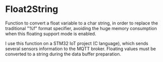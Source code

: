 # Float2String
Function to convert a float variable to a char string, in order to replace the traditional "%f" format specifier, avoiding the huge memory consumption when this floating support mode is enabled.

I use this function on a STM32 IoT project (C language), which sends several sensors information to the MQTT broker. Floating values must be converted to a string during the data buffer preparation.
